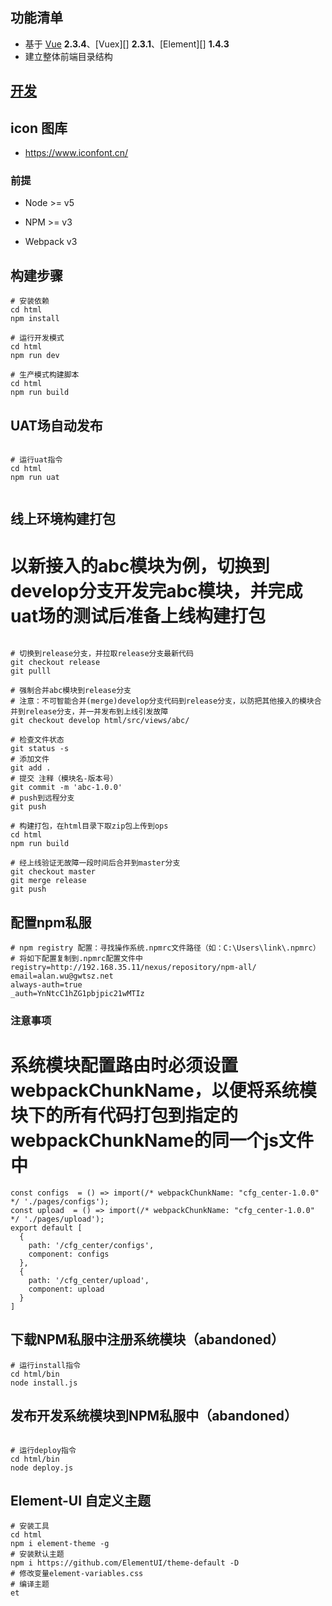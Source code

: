 ## 功能清单

* 基于 [Vue][] **2.3.4**、[Vuex][] **2.3.1**、[Element][] **1.4.3**
* 建立整体前端目录结构

## [开发]()

## icon 图库
  * https://www.iconfont.cn/

### 前提

  * Node >= v5

  * NPM >= v3

  * Webpack v3


## 构建步骤
``` 脚本
# 安装依赖
cd html
npm install

# 运行开发模式
cd html
npm run dev

# 生产模式构建脚本
cd html
npm run build
```

## UAT场自动发布
```

# 运行uat指令
cd html
npm run uat
  
```

## 线上环境构建打包
# 以新接入的abc模块为例，切换到develop分支开发完abc模块，并完成uat场的测试后准备上线构建打包
```

# 切换到release分支，并拉取release分支最新代码
git checkout release
git pulll

# 强制合并abc模块到release分支
# 注意：不可智能合并(merge)develop分支代码到release分支，以防把其他接入的模块合并到release分支，并一并发布到上线引发故障
git checkout develop html/src/views/abc/

# 检查文件状态
git status -s
# 添加文件
git add .
# 提交 注释（模块名-版本号）
git commit -m 'abc-1.0.0'
# push到远程分支
git push

# 构建打包，在html目录下取zip包上传到ops
cd html
npm run build

# 经上线验证无故障一段时间后合并到master分支
git checkout master
git merge release
git push

```

## 配置npm私服
```
# npm registry 配置：寻找操作系统.npmrc文件路径（如：C:\Users\link\.npmrc）
# 将如下配置复制到.npmrc配置文件中
registry=http://192.168.35.11/nexus/repository/npm-all/
email=alan.wu@gwtsz.net
always-auth=true
_auth=YnNtcC1hZG1pbjpic21wMTIz
```

### **注意事项**
# 系统模块配置路由时必须设置webpackChunkName，以便将系统模块下的所有代码打包到指定的webpackChunkName的同一个js文件中
```
const configs  = () => import(/* webpackChunkName: "cfg_center-1.0.0" */ './pages/configs');
const upload  = () => import(/* webpackChunkName: "cfg_center-1.0.0" */ './pages/upload');
export default [
  {
    path: '/cfg_center/configs',
    component: configs
  },
  {
    path: '/cfg_center/upload',
    component: upload
  }
]

```

## 下载NPM私服中注册系统模块（abandoned）
```
# 运行install指令
cd html/bin
node install.js
```

## 发布开发系统模块到NPM私服中（abandoned）
```

# 运行deploy指令
cd html/bin
node deploy.js
```

## Element-UI 自定义主题
```
# 安装工具
cd html
npm i element-theme -g
# 安装默认主题
npm i https://github.com/ElementUI/theme-default -D
# 修改变量element-variables.css
# 编译主题
et
```

[Vue]: http://vuejs.org
